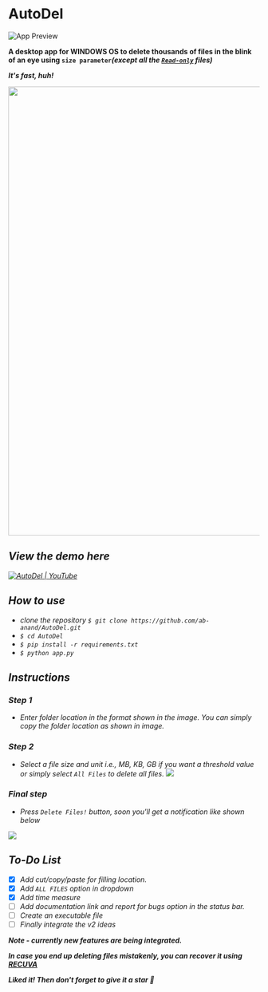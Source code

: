 # AutoDel
![App Preview](Capture.PNG)

<b>A desktop app for WINDOWS OS to delete thousands of files in the blink of an eye using `size parameter`<i>(except all the <u>`Read-only`</u> files)</b>

<b><i>It's fast, huh!</i></b>
  
<img src="https://media.giphy.com/media/wz1FgPibXAJWg/giphy.gif"  width="900"/>
  
  
## <i>View the demo here</i>
[![AutoDel | YouTube](youtube.png)](https://www.youtube.com/watch?v=_TdsV2ZFOqY)

## How to use
* clone the repository `$ git clone https://github.com/ab-anand/AutoDel.git`
* `$ cd AutoDel`
* `$ pip install -r requirements.txt`
* `$ python app.py`

## Instructions

### Step 1
* Enter folder location in the format shown in the image. You can simply copy the folder location as shown in image.

### Step 2
* Select a file size and unit i.e., MB, KB, GB if you want a threshold value or simply select `All Files` to delete all files.
![](c1.PNG)

### Final step
* Press `Delete Files!` button, soon you'll get a notification like shown below

![](c3.png)



## <b>To-Do List </b>

- [x] Add cut/copy/paste for filling location.
- [x] Add `ALL FILES` option in dropdown
- [x] Add time measure
- [ ] Add documentation link and report for bugs option in the status bar.
- [ ] Create an executable file
- [ ] Finally integrate the v2 ideas

<b><i>Note - currently new features are being integrated.</i></b>

<b><i> In case you end up deleting files mistakenly, you can recover it using [RECUVA](https://filehippo.com/download_recuva/)</i></b>

<b><i> Liked it! Then don't forget to give it a star 🌟 </i></b>
